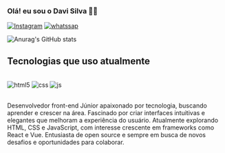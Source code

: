 
### Olá! eu sou o Davi Silva 🖐🏼

[![Instagram](https://img.shields.io/badge/Instagram-E4405F?style=for-the-badge&logo=instagram&logoColor=white)](https://www.instagram.com/px_davis?igsh=MXcwNmh4OWg4bDFyMQ==)
[![whatssap](https://img.shields.io/badge/WhatsApp-25D366?style=for-the-badge&logo=whatsapp&logoColor=white)](https://wa.me/qr/HQTTBANCSOQ2J1)



![Anurag's GitHub stats](https://github-readme-stats.vercel.app/api?username=Dev-Pxdavi&show_icons=true&theme=dracula)

## Tecnologias que uso atualmente

<div styles="display inline_block"><br/>
  <img aling="center" alt="html5" src="https://img.shields.io/badge/HTML5-E34F26?style=for-the-badge&logo=html5&logoColor=white"/>
 <img aling="center" alt="css" src="https://img.shields.io/badge/CSS3-1572B6?style=for-the-badge&logo=css3&logoColor=white"/>
  <img aling="center" alt="js" src="https://img.shields.io/badge/JavaScript-323330?style=for-the-badge&logo=javascript&logoColor=F7DF1E"/>
</div><br>

Desenvolvedor front-end Júnior apaixonado por tecnologia, buscando aprender e crescer na área. Fascinado por criar interfaces intuitivas e elegantes que melhoram a experiência do usuário. Atualmente explorando HTML, CSS e JavaScript, com interesse crescente em frameworks como React e Vue. Entusiasta de open source e sempre em busca de novos desafios e oportunidades para colaborar.
